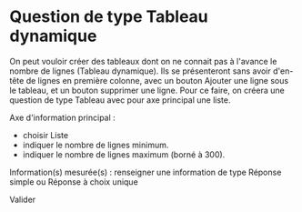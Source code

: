 # Question de type Tableau dynamique

On peut vouloir créer des tableaux dont on ne connait pas à l'avance le nombre de lignes (Tableau dynamique). Ils se présenteront sans avoir d'en-tête de lignes en première colonne, avec un bouton Ajouter une ligne sous le tableau, et un bouton supprimer une ligne. Pour ce faire, on créera une question de type Tableau avec pour axe principal une liste. 

Axe d'information principal :  
  - choisir Liste
  - indiquer le nombre de lignes minimum.
  - indiquer le nombre de lignes maximum (borné à 300).

Information(s) mesurée(s) : renseigner une information de type Réponse simple ou Réponse à choix unique

Valider
